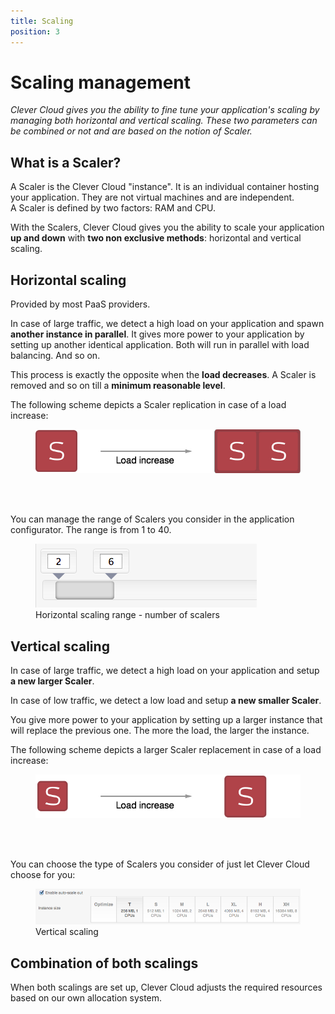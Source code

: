 ```yaml
---
title: Scaling
position: 3
---
```


# Scaling management

*Clever Cloud gives you the ability to fine tune your application's scaling by managing both horizontal and vertical scaling. These two parameters can be combined or not and are based on the notion of Scaler.*

## What is a Scaler?

A Scaler is the Clever Cloud "instance". It is an individual container hosting your application. They are not virtual machines and are independent.  
A Scaler is defined by two factors: RAM and CPU.  

With the Scalers, Clever Cloud gives you the ability to scale your application <b>up and down</b> with <b>two non exclusive methods</b>: horizontal and vertical scaling.

## Horizontal scaling

Provided by most PaaS providers. 

In case of large traffic, we detect a high load on your application and spawn <b>another instance in parallel</b>.
It gives more power to your application by setting up another identical application. Both will run in parallel with load balancing. And so on.  

This process is exactly the opposite when the <b>load decreases</b>. A Scaler is removed and so on till a <b>minimum reasonable level</b>.

The following scheme depicts a Scaler replication in case of a load increase:  

<figure class="cc-content-img" >
  <a href="/assets/images/scaling_horizontal_scheme.jpg"><img src="/assets/images/scaling_horizontal_scheme.jpg"/></a>
</figure>

<br/>
<br/>

You can manage the range of Scalers you consider in the application configurator. The range is from 1 to 40.

<figure class="cc-content-img" style="width:355px">
  <a href="/assets/images/scaling_horizontal.png"><img src="/assets/images/scaling_horizontal.png"/></a>
  <figcaption>Horizontal scaling range - number of scalers</figcaption>
</figure>



## Vertical scaling

In case of large traffic, we detect a high load on your application and setup <b>a new larger Scaler</b>.  

In case of low traffic, we detect a low load and setup <b>a new smaller Scaler</b>.  

You give more power to your application by setting up a larger instance that will replace the previous one. The more the load, the larger the instance.  

The following scheme depicts a larger Scaler replacement in case of a load increase:


<figure class="cc-content-img">
  <a href="/assets/images/scaling_vertical_scheme.jpg"><img src="/assets/images/scaling_vertical_scheme.jpg"/></a>
</figure>

<br/>
<br/>

You can choose the type of Scalers you consider of just let Clever Cloud choose for you:

<figure class="cc-content-img">
  <a href="/assets/images/scaling_vertical.png"><img src="/assets/images/scaling_vertical.png"/></a>
  <figcaption>Vertical scaling</figcaption>
</figure>



## Combination of both scalings

When both scalings are set up, Clever Cloud adjusts the required resources based on our own allocation system.
